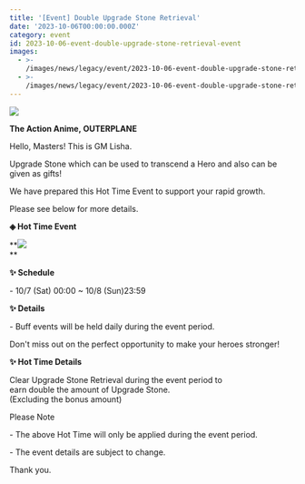 ```yaml
---
title: '[Event] Double Upgrade Stone Retrieval'
date: '2023-10-06T00:00:00.000Z'
category: event
id: 2023-10-06-event-double-upgrade-stone-retrieval-event
images:
  - >-
    /images/news/legacy/event/2023-10-06-event-double-upgrade-stone-retrieval-event/af21db30720a48788d505a5dfeadbcde.webp
  - >-
    /images/news/legacy/event/2023-10-06-event-double-upgrade-stone-retrieval-event/467c2d5bb34f418592ccd465865a15e7_002.webp
---
```


![](/images/news/legacy/event/2023-10-06-event-double-upgrade-stone-retrieval-event/af21db30720a48788d505a5dfeadbcde.webp)  

**The Action Anime, OUTERPLANE**

Hello, Masters! This is GM Lisha.

Upgrade Stone which can be used to transcend a Hero and also can be given as gifts!

We have prepared this Hot Time Event to support your rapid growth.

Please see below for more details.

**◈ Hot Time Event**

**![](/images/news/legacy/event/2023-10-06-event-double-upgrade-stone-retrieval-event/467c2d5bb34f418592ccd465865a15e7_002.webp)  
**  

**✨ Schedule**  

\- 10/7 (Sat) 00:00 ~ 10/8 (Sun)23:59

**✨ Details**

\- Buff events will be held daily during the event period.

Don't miss out on the perfect opportunity to make your heroes stronger!

**✨ Hot Time Details**

Clear Upgrade Stone Retrieval during the event period to earn double the amount of Upgrade Stone.  
(Excluding the bonus amount)

Please Note 

\- The above Hot Time will only be applied during the event period. 

\- The event details are subject to change.

Thank you.

